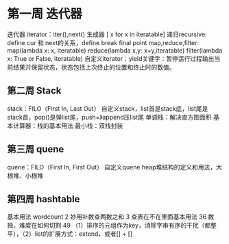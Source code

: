 # 第一周 迭代器
 迭代器 iterator：iter(),next()
生成器 [ x for x in iteratable]
递归recursive: define cur 和 next的关系，define break final point
map,reduce,filter: 
map(lambda x: x, iteratable)
reduce(lambda x,y: x+y,iteratable)
filter(lambda x: True or False, iteratable)
自定义iterator：yield关键字：暂停运行过程输出当前结果并保留状态，状态包括上次终止的位置和终止时的数值。
## 第二周 Stack
stack：FILO（First In, Last Out）
自定义stack，list首是stack底，list尾是stack首，pop()是弹list尾，push=》append压list尾
单调栈：解决直方图面积
基本计算器：栈的基本用法
最小栈：双栈封装
## 第三周 quene
quene：FILO（First In, First Out）
自定义quene
heap堆结构的定义和用法，大根堆、小根堆
## 第四周 hashtable
基本用法 wordcount
2 妙用补数查两数之和
3 查表在不在里面基本用法
36 数独，难度在如何切割
49 （1）排序的元组作为key，消除字串有序的干扰（都整平），（2）list的扩展方式：extend，或者[] + [] 